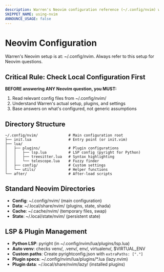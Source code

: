 ```yaml
---
description: Warren's Neovim configuration reference (~/.config/nvim) with LSP, plugins, and directory structure
SNIPPET_NAME: using-nvim
ANNOUNCE_USAGE: false
---
```


# Neovim Configuration

Warren's Neovim setup is at: ~/.config/nvim. Always refer to this setup for Neovim questions.

## Critical Rule: Check Local Configuration First

**BEFORE answering ANY Neovim question, you MUST:**
1. Read relevant config files from ~/.config/nvim/
2. Understand Warren's actual setup, plugins, and settings
3. Base answers on what's configured, not generic assumptions

## Directory Structure

```
~/.config/nvim/              # Main configuration root
├── init.lua                 # Entry point (or init.vim)
├── lua/
│   ├── plugins/             # Plugin configurations
│   │   ├── lsp.lua          # LSP config (pyright for Python)
│   │   ├── treesitter.lua   # Syntax highlighting
│   │   └── telescope.lua    # Fuzzy finder
│   ├── config/              # Custom settings
│   └── utils/               # Helper functions
└── after/                   # After-load scripts
```

## Standard Neovim Directories

- **Config**: ~/.config/nvim/ (main configuration)
- **Data**: ~/.local/share/nvim/ (plugins, state, shada)
- **Cache**: ~/.cache/nvim/ (temporary files, swap)
- **State**: ~/.local/state/nvim/ (persistent state)

## LSP & Plugin Management

- **Python LSP**: pyright (in ~/.config/nvim/lua/plugins/lsp.lua)
- **Auto venv**: checks venv/, .venv/, env/, virtualenv/, $VIRTUAL_ENV
- **Custom paths**: Create pyrightconfig.json with `extraPaths: ["."]`
- **Plugin specs**: ~/.config/nvim/lua/plugins/*.lua (lazy.nvim)
- **Plugin data**: ~/.local/share/nvim/lazy/ (installed plugins)
